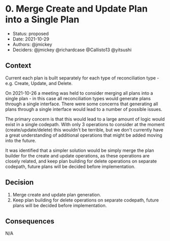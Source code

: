 # 0. Merge Create and Update Plan into a Single Plan
<!-- A short and clear title which is prefixed with the ADR number -->

* Status: proposed
* Date: 2021-10-29
* Authors: @jmickey
* Deciders: @jmickey @richardcase @Callisto13 @yitsushi

## Context
<!-- What is the context of the decision and whats the motivation -->

Current each plan is built separately for each type of reconciliation type - e.g. Create, Update, and Delete. 

On 2021-10-26 a meeting was held to consider merging all plans into a single plan - in this case all reconciliation types would generate plans through a single interface. There were some concerns that generating all plans through a single interface would lead to a number of possible issues.

The primary concern is that this would lead to a large amount of logic would exist in a single codepath. With only 3 operations to consider at the moment (create/update/delete) this wouldn't be terrible, but we don't currently have a great understanding of additional operations that might be added moving into the future.

It was identified that a simpler solution would be simply merge the plan builder for the create and update operations, as these operations are closely related, and keep plan building for delete operations on separate codepath, future plans will be decided before implementation.

## Decision
<!-- What is the decision that has been made -->

1. Merge create and update plan generation.
2. Keep plan building for delete operations on separate codepath, future plans will be decided before implementation.

## Consequences
<!-- Whats the result or impact of this decision. Does anything need to change and are new GitHub issues created as a result -->

N/A